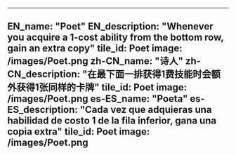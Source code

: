 ---

EN_name: "Poet"
EN_description: "Whenever you acquire a 1-cost ability from the bottom row, gain an extra copy"
tile_id: Poet
image: /images/Poet.png
zh-CN_name: "诗人"
zh-CN_description: "在最下面一排获得1费技能时会额外获得1张同样的卡牌"
tile_id: Poet
image: /images/Poet.png
es-ES_name: "Poeta"
es-ES_description: "Cada vez que adquieras una habilidad de costo 1 de la fila inferior, gana una copia extra"
tile_id: Poet
image: /images/Poet.png
---